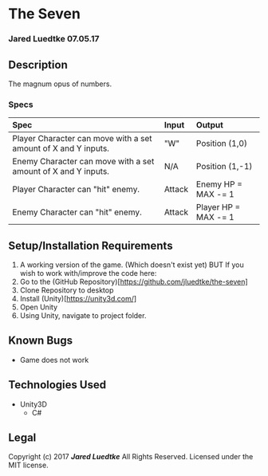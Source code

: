 # The Seven
### Jared Luedtke 07.05.17

## Description
The magnum opus of numbers.


### Specs
| Spec | Input | Output |
| :------------- | :------------- | :------------- |
| Player Character can move with a set amount of X and Y inputs. | "W" | Position (1,0) |
| Enemy Character can move with a set amount of X and Y inputs. | N/A | Position (1,-1) |
| Player Character can "hit" enemy. | Attack | Enemy HP = MAX -= 1 |
| Enemy Character can "hit" enemy. | Attack | Player HP = MAX -= 1 |


## Setup/Installation Requirements
1. A working version of the game. (Which doesn't exist yet)
BUT
If you wish to work with/improve the code here:
1. Go to the (GitHub Repository)[https://github.com/jluedtke/the-seven]
2. Clone Repository to desktop
3. Install (Unity)[https://unity3d.com/]
4. Open Unity
5. Using Unity, navigate to project folder.

## Known Bugs
* Game does not work

## Technologies Used
* Unity3D
  * C#

## Legal
Copyright (c) 2017 **_Jared Luedtke_** All Rights Reserved.
Licensed under the MIT license.
